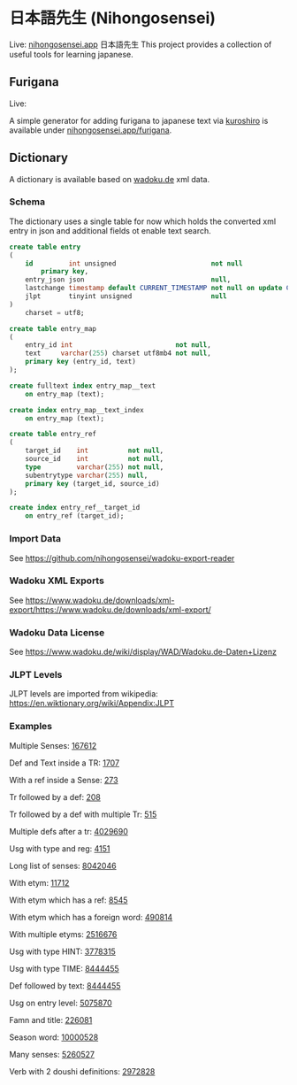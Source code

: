 # 日本語先生 (Nihongosensei)

Live: [nihongosensei.app](https://nihongosensei.app)
日本語先生
This project provides a collection of useful tools for learning japanese.

## Furigana

Live:

A simple generator for adding furigana to japanese text via [kuroshiro](https://www.npmjs.com/package/kuroshiro) is available
under [nihongosensei.app/furigana](https://nihongosensei.app/furigana).

## Dictionary

A dictionary is available based on [wadoku.de](https://wadoku.de) xml data.

### Schema

The dictionary uses a single table for now which holds the converted xml entry in json and additional fields ot enable
text search.

```sql
create table entry
(
    id         int unsigned                        not null
        primary key,
    entry_json json                                null,
    lastchange timestamp default CURRENT_TIMESTAMP not null on update CURRENT_TIMESTAMP,
    jlpt       tinyint unsigned                    null
)
    charset = utf8;

create table entry_map
(
    entry_id int                          not null,
    text     varchar(255) charset utf8mb4 not null,
    primary key (entry_id, text)
);

create fulltext index entry_map__text
    on entry_map (text);

create index entry_map__text_index
    on entry_map (text);

create table entry_ref
(
    target_id    int          not null,
    source_id    int          not null,
    type         varchar(255) not null,
    subentrytype varchar(255) null,
    primary key (target_id, source_id)
);

create index entry_ref__target_id
    on entry_ref (target_id);
```

### Import Data

See https://github.com/nihongosensei/wadoku-export-reader

### Wadoku XML Exports

See https://www.wadoku.de/downloads/xml-export/https://www.wadoku.de/downloads/xml-export/

### Wadoku Data License

See https://www.wadoku.de/wiki/display/WAD/Wadoku.de-Daten+Lizenz

### JLPT Levels

JLPT levels are imported from wikipedia: https://en.wiktionary.org/wiki/Appendix:JLPT

### Examples

Multiple Senses: [167612](https://nihongosensei.app/entry/167612)

Def and Text inside a TR: [1707](https://nihongosensei.app/entry/1707)

With a ref inside a Sense: [273](https://nihongosensei.app/entry/273)

Tr followed by a def: [208](https://nihongosensei.app/entry/208)

Tr followed by a def with multiple Tr: [515](https://nihongosensei.app/entry/515)

Multiple defs after a tr: [4029690](https://nihongosensei.app/entry/4029690)

Usg with type and reg: [4151](https://nihongosensei.app/entry/4151)

Long list of senses: [8042046](https://nihongosensei.app/entry/8042046)

With etym: [11712](https://nihongosensei.app/entry/11712)

With etym which has a ref: [8545](https://nihongosensei.app/entry/8545)

With etym which has a foreign word: [490814](https://nihongosensei.app/entry/490814)

With multiple etyms: [2516676](https://nihongosensei.app/entry/2516676)

Usg with type HINT: [3778315](https://nihongosensei.app/entry/3778315)

Usg with type TIME: [8444455](https://nihongosensei.app/entry/8444455)

Def followed by text: [8444455](https://nihongosensei.app/entry/8444455)

Usg on entry level: [5075870](https://nihongosensei.app/entry/5075870)

Famn and title: [226081](https://nihongosensei.app/entry/226081)

Season word: [10000528](https://nihongosensei.app/entry/10000528)

Many senses: [5260527](https://nihongosensei.app/entry/5260527)

Verb with 2 doushi definitions: [2972828](https://nihongosensei.app/entry/2972828)
